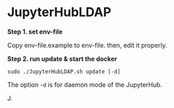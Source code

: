 # JupyterHubLDAP 

**Step 1. set env-file**

Copy env-file.example to env-file. then, edit it properly. 

**Step 2. run update & start the docker**
```
sudo ./JupyterHubLDAP.sh update [-d]
```

The option -`d` is for daemon mode of the JupyterHub. 

J. 
